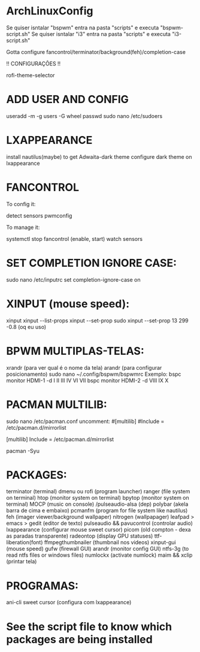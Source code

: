 # ArchLinuxConfig

Se quiser isntalar "bspwm" entra na pasta "scripts" e executa "bspwm-script.sh"
Se quiser isntalar "i3" entra na pasta "scripts" e executa "i3-script.sh"

Gotta configure fancontrol/terminator/background(feh)/completion-case

!! CONFIGURAÇÔES !!

rofi-theme-selector

# ADD USER AND CONFIG

useradd -m -g users -G wheel <user> 
passwd <user>
sudo nano /etc/sudoers
  
# LXAPPEARANCE
  
install nautilus(maybe) to get Adwaita-dark theme
configure dark theme on lxappearance  
  

# FANCONTROL
  
To config it:

detect sensors
pwmconfig

To manage it:

systemctl stop fancontrol (enable, start)
watch sensors

# SET COMPLETION IGNORE CASE:
  
sudo nano /etc/inputrc
set completion-ignore-case on

# XINPUT (mouse speed):
  
xinput
xinput --list-props <ID>
xinput --set-prop <ID> <key> <value>
sudo xinput --set-prop 13 299 -0.8 (oq eu uso)

# BPWM MULTIPLAS-TELAS:
  
xrandr (para ver qual é o nome da tela)
arandr (para configurar posicionamento)
sudo nano ~/.config/bspwm/bspwmrc
Exemplo:
bspc monitor HDMI-1 -d I II III IV VI VII
bspc monitor HDMI-2 -d VIII IX X

# PACMAN MULTILIB:
  
sudo nano /etc/pacman.conf
uncomment:
#[multilib]
#Include = /etc/pacman.d/mirrorlist

[multilib]
Include = /etc/pacman.d/mirrorlist

pacman -Syu
  
# PACKAGES:
  
terminator (terminal)
dmenu ou rofi (program launcher)
ranger (file system on terminal)
htop (monitor system on terminal)
bpytop (monitor system on terminal)
MOCP (music on console) /pulseaudio-alsa (dep)
polybar (akela barra de cima e embaixo)
pcmanfm (program for file system like nautilus)
feh (imager viewer/background wallpaper)
nitrogen (wallpapager)
leafpad > emacs > gedit (editor de texto)
pulseaudio && pavucontrol (controlar audio)
lxappearance (configurar mouse sweet cursor)
picom (old compton - dexa as paradas transparente)
radeontop (display GPU statuses)
ttf-liberation(font)
ffmpegthumbnailer (thumbnail nos videos)
xinput-gui (mouse speed)
gufw (firewall GUI)
arandr (monitor config GUI)
ntfs-3g (to read ntfs files or windows files)
numlockx (activate numlock)
maim && xclip (printar tela)
  
# PROGRAMAS:
  
ani-cli
sweet cursor (configura com lxappearance)

# See the script file to know which packages are being installed
